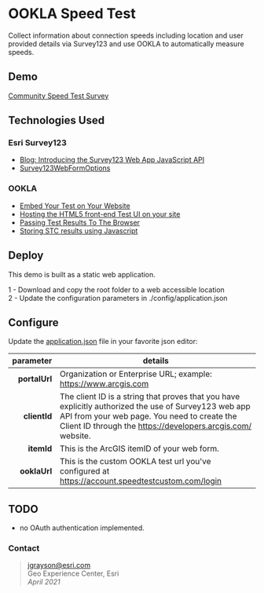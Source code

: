 # OOKLA Speed Test
 
Collect information about connection speeds including location and user provided details via Survey123 and use OOKLA to automatically measure speeds.   

## Demo
[Community Speed Test Survey](https://apl.bd.esri.com/SpeedTest/index.html)

## Technologies Used

### Esri Survey123
- [Blog: Introducing the Survey123 Web App JavaScript API](https://community.esri.com/t5/arcgis-survey123-blog/introducing-the-survey123-web-app-javascript-api/ba-p/896667)
- [Survey123WebFormOptions](https://developers.arcgis.com/survey123/api-reference/web-app/Survey123WebFormOptions)

### OOKLA
- [Embed Your Test on Your Website](https://support.ookla.com/hc/en-us/articles/115003370267-Embed-Your-Test-on-Your-Website)
- [Hosting the HTML5 front-end Test UI on your site](https://support.ookla.com/hc/en-us/articles/115001660712-Hosting-the-HTML5-front-end-Test-UI-on-your-site)
- [Passing Test Results To The Browser](https://support.ookla.com/hc/en-us/articles/115005319507-Passing-Test-Results-To-The-Browser)
- [Storing STC results using Javascript](https://support.ookla.com/hc/en-us/articles/360000725112)

## Deploy

This demo is built as a static web application.

1 - Download and copy the root folder to a web accessible location\
2 - Update the configuration parameters in ./config/application.json 

## Configure

Update the [application.json](https://github.com/jgrayson-apl/OOKLSpeedTest/blob/master/config/application.json) file in your favorite json editor:

| parameter | details |
| ---: | --- |
| **portalUrl** | Organization or Enterprise URL; example: https://www.arcgis.com |
| **clientId**  | The client ID is a string that proves that you have explicitly authorized the use of Survey123 web app API from your web page. You need to create the Client ID through the https://developers.arcgis.com/ website. |
| **itemId**    | This is the ArcGIS itemID of your web form. |
| **ooklaUrl**  | This is the custom OOKLA test url you've configured at https://account.speedtestcustom.com/login |

## TODO
- no OAuth authentication implemented.

### Contact
> [jgrayson@esri.com](mailto:jgrayson@esri.com?subject=SpeedTest)\
> Geo Experience Center, Esri\
> _April 2021_
